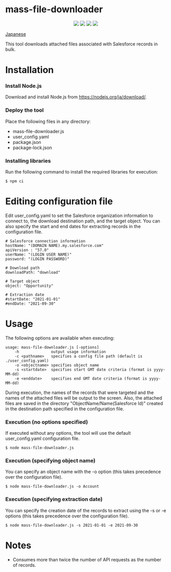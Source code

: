 # mass-file-downloader
<p align="center">
  <img src="https://img.shields.io/badge/Salesforce-00a1e0.svg">
  <img src="https://img.shields.io/badge/JavaScript-yellow.svg?logo=JavaScript&logoColor=white">
  <img src="https://img.shields.io/badge/NodeJS-339933.svg?logo=Node.js&logoColor=white">
  <img src="https://img.shields.io/badge/license-MIT-blue.svg">
</p>

[Japanese](./README-ja.md)  

This tool downloads attached files associated with Salesforce records in bulk.

# Installation
### Install Node.js
Download and install Node.js from https://nodejs.org/ja/download/.

### Deploy the tool
Place the following files in any directory:
* mass-file-downloader.js
* user_config.yaml
* package.json
* package-lock.json

### Installing libraries
Run the following command to install the required libraries for execution:
```
$ npm ci
```

# Editing configuration file
Edit user_config.yaml to set the Salesforce organization information to connect to, the download destination path, and the target object.
You can also specify the start and end dates for extracting records in the configuration file.
```
# Salesforce connection information
hostName: "(DOMAIN NAME).my.salesforce.com"
apiVersion : "57.0"
userName: "(LOGIN USER NAME)"
password: "(LOGIN PASSWORD)"

# Download path
downloadPath: "download"

# Target object
object: "Opportunity"

# Extraction date
#startDate: "2021-01-01"
#endDate: "2021-09-30"
```


# Usage
The following options are available when executing:
```
usage: mass-file-downloader.js [-options]
    -h              output usage information
    -c <pathname>   specifies a config file path (default is ./user_config.yaml)
    -o <objectname> specifies object name
    -s <startdate>  specifies start GMT date criteria (format is yyyy-MM-dd)
    -e <enddate>    specifies end GMT date criteria (format is yyyy-MM-dd)
```
During execution, the names of the records that were targeted and the names of the attached files will be output to the screen.
Also, the attached files are saved in the directory "ObjectName/Name(Salesforce Id)" created in the destination path specified in the configuration file.

### Execution (no options specified)
If executed without any options, the tool will use the default user_config.yaml configuration file.
```
$ node mass-file-downloader.js
```
### Execution (specifying object name)
You can specify an object name with the -o option (this takes precedence over the configuration file).
```
$ node mass-file-downloader.js -o Account
```
### Execution (specifying extraction date)
You can specify the creation date of the records to extract using the -s or -e options (this takes precedence over the configuration file).
```
$ node mass-file-downloader.js -s 2021-01-01 -e 2021-09-30
```

# Notes
* Consumes more than twice the number of API requests as the number of records.
